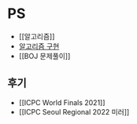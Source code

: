 # PS
- [[알고리즘]]
- [알고리즘 구현](https://github.com/jh05013/ps_snippets)
- [[BOJ 문제풀이]]

## 후기
- [[ICPC World Finals 2021]]
- [[ICPC Seoul Regional 2022 미러]]